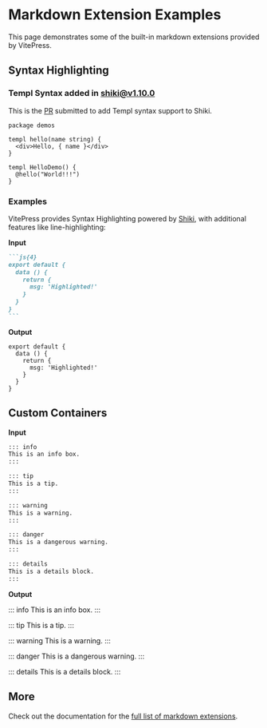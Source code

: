 # Markdown Extension Examples

This page demonstrates some of the built-in markdown extensions provided by VitePress.

## Syntax Highlighting

### Templ Syntax added in shiki@v1.10.0

This is the [PR](https://github.com/shikijs/textmate-grammars-themes/pull/68) submitted to add Templ syntax support to Shiki.

```templ
package demos

templ hello(name string) {
  <div>Hello, { name }</div>
}

templ HelloDemo() {
  @hello("World!!!")
}
```

### Examples

VitePress provides Syntax Highlighting powered by [Shiki](https://github.com/shikijs/shiki), with additional features like line-highlighting:

**Input**

````md
```js{4}
export default {
  data () {
    return {
      msg: 'Highlighted!'
    }
  }
}
```
````

**Output**

```js{4}
export default {
  data () {
    return {
      msg: 'Highlighted!'
    }
  }
}
```

## Custom Containers

**Input**

```md
::: info
This is an info box.
:::

::: tip
This is a tip.
:::

::: warning
This is a warning.
:::

::: danger
This is a dangerous warning.
:::

::: details
This is a details block.
:::
```

**Output**

::: info
This is an info box.
:::

::: tip
This is a tip.
:::

::: warning
This is a warning.
:::

::: danger
This is a dangerous warning.
:::

::: details
This is a details block.
:::

## More

Check out the documentation for the [full list of markdown extensions](https://vitepress.dev/guide/markdown).
